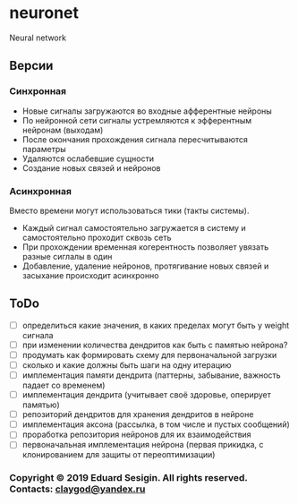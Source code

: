 # neuronet

Neural network


## Версии

### Синхронная

- Новые сигналы загружаются во входные афферентные нейроны
- По нейронной сети сигналы устремляются к эфферентным нейронам (выходам)
- После окончания прохождения сигнала пересчитываются параметры
- Удаляются ослабевшие сущности
- Создание новых связей и нейронов

### Асинхронная

Вместо времени могут использоваться тики (такты системы).

- Каждый сигнал самостоятельно загружается в систему и самостоятельно проходит сквозь сеть
- При прохождении временная когерентность позволяет увязать разные сиглалы в один
- Добавление, удаление нейронов, протягивание новых связей и засыхание происходит асинхронно

## ToDo

- [ ] определиться какие значения, в каких пределах могут быть у weight сигнала
- [ ] при изменении количества дендритов как быть с памятью нейрона?
- [ ] продумать как формировать схему для первоначальной загрузки
- [ ] сколько и какие должны быть шаги на одну итерацию
- [ ] имплементация памяти дендрита (паттерны, забывание, важность падает со временем)
- [ ] имплементация дендрита (учитывает своё здоровье, оперирует памятью)
- [ ] репозиторий дендритов для хранения дендритов в нейроне
- [ ] имплементация аксона (рассылка, в том числе и пустых сообщений)
- [ ] проработка репозитория нейронов для их взаимодействия
- [ ] первоначальная имплементация нейрона (первая прикидка, с клонированием для защиты от переоптимизации)

### Copyright © 2019 Eduard Sesigin. All rights reserved. Contacts: claygod@yandex.ru
